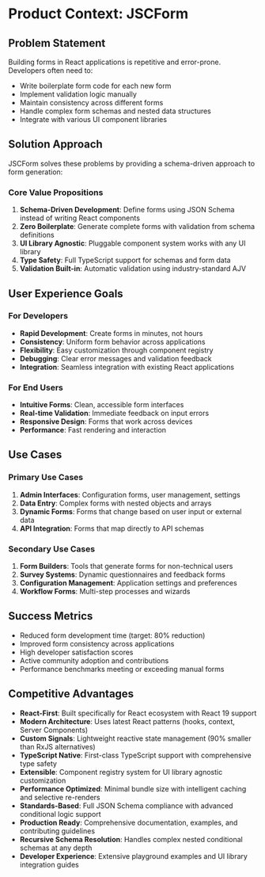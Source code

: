 # Product Context: JSCForm

## Problem Statement
Building forms in React applications is repetitive and error-prone. Developers often need to:
- Write boilerplate form code for each new form
- Implement validation logic manually
- Maintain consistency across different forms
- Handle complex form schemas and nested data structures
- Integrate with various UI component libraries

## Solution Approach
JSCForm solves these problems by providing a schema-driven approach to form generation:

### Core Value Propositions
1. **Schema-Driven Development**: Define forms using JSON Schema instead of writing React components
2. **Zero Boilerplate**: Generate complete forms with validation from schema definitions
3. **UI Library Agnostic**: Pluggable component system works with any UI library
4. **Type Safety**: Full TypeScript support for schemas and form data
5. **Validation Built-in**: Automatic validation using industry-standard AJV

## User Experience Goals

### For Developers
- **Rapid Development**: Create forms in minutes, not hours
- **Consistency**: Uniform form behavior across applications
- **Flexibility**: Easy customization through component registry
- **Debugging**: Clear error messages and validation feedback
- **Integration**: Seamless integration with existing React applications

### For End Users
- **Intuitive Forms**: Clean, accessible form interfaces
- **Real-time Validation**: Immediate feedback on input errors
- **Responsive Design**: Forms that work across devices
- **Performance**: Fast rendering and interaction

## Use Cases

### Primary Use Cases
1. **Admin Interfaces**: Configuration forms, user management, settings
2. **Data Entry**: Complex forms with nested objects and arrays
3. **Dynamic Forms**: Forms that change based on user input or external data
4. **API Integration**: Forms that map directly to API schemas

### Secondary Use Cases
1. **Form Builders**: Tools that generate forms for non-technical users
2. **Survey Systems**: Dynamic questionnaires and feedback forms
3. **Configuration Management**: Application settings and preferences
4. **Workflow Forms**: Multi-step processes and wizards

## Success Metrics
- Reduced form development time (target: 80% reduction)
- Improved form consistency across applications
- High developer satisfaction scores
- Active community adoption and contributions
- Performance benchmarks meeting or exceeding manual forms

## Competitive Advantages
- **React-First**: Built specifically for React ecosystem with React 19 support
- **Modern Architecture**: Uses latest React patterns (hooks, context, Server Components)
- **Custom Signals**: Lightweight reactive state management (90% smaller than RxJS alternatives)
- **TypeScript Native**: First-class TypeScript support with comprehensive type safety
- **Extensible**: Component registry system for UI library agnostic customization
- **Performance Optimized**: Minimal bundle size with intelligent caching and selective re-renders
- **Standards-Based**: Full JSON Schema compliance with advanced conditional logic support
- **Production Ready**: Comprehensive documentation, examples, and contributing guidelines
- **Recursive Schema Resolution**: Handles complex nested conditional schemas at any depth
- **Developer Experience**: Extensive playground examples and UI library integration guides
